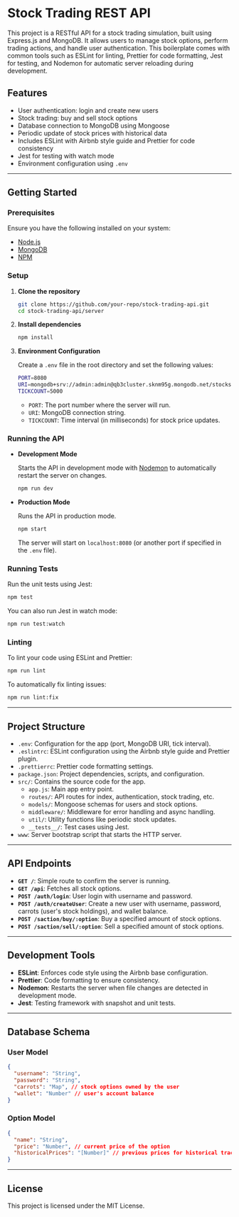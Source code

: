 # Stock Trading REST API

This project is a RESTful API for a stock trading simulation, built using Express.js and MongoDB. It allows users to manage stock options, perform trading actions, and handle user authentication. This boilerplate comes with common tools such as ESLint for linting, Prettier for code formatting, Jest for testing, and Nodemon for automatic server reloading during development.

## Features

- User authentication: login and create new users
- Stock trading: buy and sell stock options
- Database connection to MongoDB using Mongoose
- Periodic update of stock prices with historical data
- Includes ESLint with Airbnb style guide and Prettier for code consistency
- Jest for testing with watch mode
- Environment configuration using `.env`

---

## Getting Started

### Prerequisites

Ensure you have the following installed on your system:

- [Node.js](https://nodejs.org/en/download/)
- [MongoDB](https://www.mongodb.com/)
- [NPM](https://www.npmjs.com/)

### Setup

1. **Clone the repository**

   ```bash
   git clone https://github.com/your-repo/stock-trading-api.git
   cd stock-trading-api/server
   ```

2. **Install dependencies**

   ```bash
   npm install
   ```

3. **Environment Configuration**

   Create a `.env` file in the root directory and set the following values:

   ```bash
   PORT=8080
   URI=mongodb+srv://admin:admin@qb3cluster.sknm95g.mongodb.net/stocks?retryWrites=true&w=majority
   TICKCOUNT=5000
   ```

   - `PORT`: The port number where the server will run.
   - `URI`: MongoDB connection string.
   - `TICKCOUNT`: Time interval (in milliseconds) for stock price updates.

### Running the API

- **Development Mode**

  Starts the API in development mode with [Nodemon](https://github.com/remy/nodemon) to automatically restart the server on changes.

  ```bash
  npm run dev
  ```

- **Production Mode**

  Runs the API in production mode.

  ```bash
  npm start
  ```

  The server will start on `localhost:8080` (or another port if specified in the `.env` file).

### Running Tests

Run the unit tests using Jest:

```bash
npm test
```

You can also run Jest in watch mode:

```bash
npm run test:watch
```

### Linting

To lint your code using ESLint and Prettier:

```bash
npm run lint
```

To automatically fix linting issues:

```bash
npm run lint:fix
```

---

## Project Structure

- `.env`: Configuration for the app (port, MongoDB URI, tick interval).
- `.eslintrc`: ESLint configuration using the Airbnb style guide and Prettier plugin.
- `.prettierrc`: Prettier code formatting settings.
- `package.json`: Project dependencies, scripts, and configuration.
- `src/`: Contains the source code for the app.
  - `app.js`: Main app entry point.
  - `routes/`: API routes for index, authentication, stock trading, etc.
  - `models/`: Mongoose schemas for users and stock options.
  - `middleware/`: Middleware for error handling and async handling.
  - `util/`: Utility functions like periodic stock updates.
  - `__tests__/`: Test cases using Jest.
- `www`: Server bootstrap script that starts the HTTP server.

---

## API Endpoints

- **`GET /`**: Simple route to confirm the server is running.
- **`GET /api`**: Fetches all stock options.
- **`POST /auth/login`**: User login with username and password.
- **`POST /auth/createUser`**: Create a new user with username, password, carrots (user's stock holdings), and wallet balance.
- **`POST /saction/buy/:option`**: Buy a specified amount of stock options.
- **`POST /saction/sell/:option`**: Sell a specified amount of stock options.

---

## Development Tools

- **ESLint**: Enforces code style using the Airbnb base configuration.
- **Prettier**: Code formatting to ensure consistency.
- **Nodemon**: Restarts the server when file changes are detected in development mode.
- **Jest**: Testing framework with snapshot and unit tests.

---

## Database Schema

### User Model

```json
{
  "username": "String",
  "password": "String",
  "carrots": "Map", // stock options owned by the user
  "wallet": "Number" // user's account balance
}
```

### Option Model

```json
{
  "name": "String",
  "price": "Number", // current price of the option
  "historicalPrices": "[Number]" // previous prices for historical tracking
}
```

---

## License

This project is licensed under the MIT License.